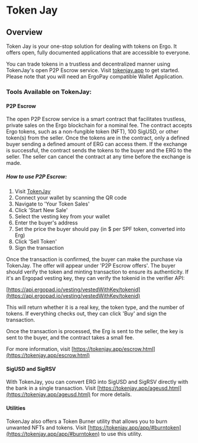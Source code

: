 # Token Jay

## Overview

Token Jay is your one-stop solution for dealing with tokens on Ergo. It offers open, fully documented applications that are accessible to everyone.

You can trade tokens in a trustless and decentralized manner using TokenJay's open P2P Escrow service. Visit [tokenjay.app](https://tokenjay.app/) to get started. Please note that you will need an ErgoPay compatible Wallet Application.

### Tools Available on TokenJay:

#### P2P Escrow

The open P2P Escrow service is a smart contract that facilitates trustless, private sales on the Ergo blockchain for a nominal fee. The contract accepts Ergo tokens, such as a non-fungible token (NFT), 100 SigUSD, or other token(s) from the seller. Once the tokens are in the contract, only a defined buyer sending a defined amount of ERG can access them. If the exchange is successful, the contract sends the tokens to the buyer and the ERG to the seller. The seller can cancel the contract at any time before the exchange is made. 

##### How to use P2P Escrow:

1. Visit [TokenJay](http://tokenjay.app)
2. Connect your wallet by scanning the QR code
3. Navigate to 'Your Token Sales'
4. Click 'Start New Sale'
5. Select the vesting key from your wallet
6. Enter the buyer's address
7. Set the price the buyer should pay (in $ per SPF token, converted into Erg)
8. Click 'Sell Token'
9. Sign the transaction

Once the transaction is confirmed, the buyer can make the purchase via TokenJay. The offer will appear under 'P2P Escrow offers'. The buyer should verify the token and minting transaction to ensure its authenticity. If it's an Ergopad vesting key, they can verify the tokenid in the verifier API:

[https://api.ergopad.io/vesting/vestedWithKey/tokenid](https://api.ergopad.io/vesting/vestedWithKey/tokenid)

This will return whether it is a real key, the token type, and the number of tokens. If everything checks out, they can click 'Buy' and sign the transaction.

Once the transaction is processed, the Erg is sent to the seller, the key is sent to the buyer, and the contract takes a small fee.

For more information, visit [https://tokenjay.app/escrow.html](https://tokenjay.app/escrow.html)

#### SigUSD and SigRSV

With TokenJay, you can convert ERG into SigUSD and SigRSV directly with the bank in a single transaction. Visit [https://tokenjay.app/ageusd.html](https://tokenjay.app/ageusd.html) for more details.

#### Utilities

TokenJay also offers a Token Burner utility that allows you to burn unwanted NFTs and tokens. Visit [https://tokenjay.app/app/#burntoken](https://tokenjay.app/app/#burntoken) to use this utility.

